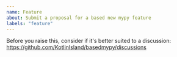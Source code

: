 ```yaml
---
name: Feature
about: Submit a proposal for a based new mypy feature
labels: "feature"
---
```


Before you raise this, consider if it's better suited to a discussion: https://github.com/KotlinIsland/basedmypy/discussions

<!-- Please explain why this feature is based -->

<!-- Please explain why this feature should be implemented and how it would be used. Please include a full usage example. -->
